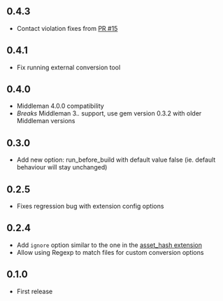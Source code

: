 ## 0.4.3

- Contact violation fixes from
  [PR #15](https://github.com/iiska/middleman-webp/pull/15)

## 0.4.1

- Fix running external conversion tool

## 0.4.0

- Middleman 4.0.0 compatibility
- *Breaks* Middleman 3.*.* support, use gem version 0.3.2 with older
  Middleman versions

## 0.3.0

- Add new option: run_before_build with default value false (ie. default
  behaviour will stay unchanged)

## 0.2.5

- Fixes regression bug with extension config options

## 0.2.4

- Add ```ignore``` option similar to the one in the [asset_hash extension](http://middlemanapp.com/advanced/improving-cacheability/#uniquely-named-assets)
- Allow using Regexp to match files for custom conversion options

## 0.1.0

- First release
